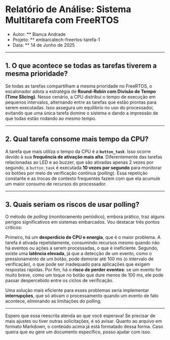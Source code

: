 # Relatório de Análise: Sistema Multitarefa com FreeRTOS

- Autor: ** Bianca Andrade
- Projeto: ** embarcatech-freertos-tarefa-1
- Data: ** 14 de Junho de 2025

---

## 1. O que acontece se todas as tarefas tiverem a mesma prioridade?

Se todas as tarefas compartilham a mesma prioridade no FreeRTOS, o escalonador adota a estratégia de **Round-Robin com Divisão de Tempo (Time Slicing)**. Nesse cenário, a CPU distribui o tempo de execução em pequenos intervalos, alternando entre as tarefas que estão prontas para serem executadas. Isso assegura um equilíbrio no uso do processador, evitando que uma única tarefa domine o sistema e dando a impressão de que todas estão rodando ao mesmo tempo.

---

## 2. Qual tarefa consome mais tempo da CPU?

A tarefa que mais utiliza o tempo da CPU é a **`button_task`**. Isso ocorre devido à sua **frequência de ativação mais alta**. Diferentemente das tarefas relacionadas ao LED e ao buzzer, que são ativadas apenas 2 vezes por segundo, a `button_task` é executada **10 vezes por segundo** para monitorar os botões por meio de verificação contínua (*polling*). Essa repetição constante e as trocas de contexto frequentes fazem com que ela acumule um maior consumo de recursos do processador.

---

## 3. Quais seriam os riscos de usar polling?

O método de *polling* (monitoramento periódico), embora prático, traz alguns perigos significativos em sistemas embarcados. Vou destacar três pontos críticos:

Primeiro, há um **desperdício de CPU e energia**, que é o maior problema. A tarefa é ativada repetidamente, consumindo recursos mesmo quando não há eventos ou ações a serem processadas, o que é ineficiente. Segundo, existe uma **latência elevada**, já que a detecção de um evento, como o pressionamento de um botão, pode demorar até 100 ms (o intervalo de verificação), o que pode ser inadequado para aplicações que exigem respostas rápidas. Por fim, há o **risco de perder eventos**: se um evento for muito breve, como um toque no botão que dure menos de 100 ms, ele pode passar despercebido entre os ciclos de verificação.

Uma solução mais eficiente para esses problemas seria implementar **interrupções**, que só ativam o processamento quando um evento de fato acontece, eliminando as limitações do polling.

---

Espero que essa reescrita atenda ao que você esperava! Se precisar de mais ajustes ou tiver outras solicitações, é só avisar. Quanto ao arquivo em formato Markdown, o conteúdo acima já está formatado dessa forma. Caso queira que eu gere um documento específico, posso ajudar com isso.
